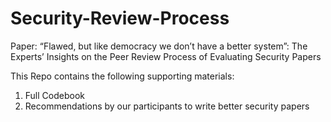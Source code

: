 # Security-Review-Process

Paper: “Flawed, but like democracy we don’t have a better system”: The Experts’ Insights on the Peer Review Process of Evaluating Security Papers

This Repo contains the following supporting materials:
1. Full Codebook
2. Recommendations by our participants to write better security papers
 
